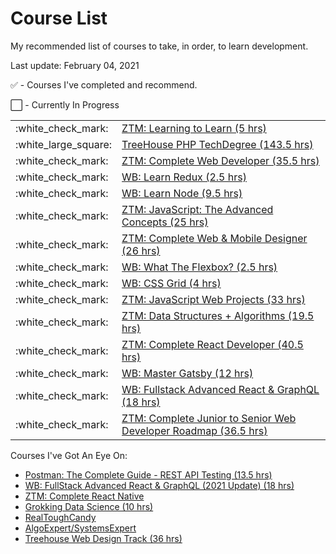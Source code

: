 # Course List

My recommended list of courses to take, in order, to learn development.

Last update: February 04, 2021

:white_check_mark: - Courses I've completed and recommend.

:white_large_square: - Currently In Progress

<table>
    <tr>
        <td>:white_check_mark:</td>
        <td><a href="https://academy.zerotomastery.io/p/learning-to-learn-efficient-learning-zero-to-mastery-blueprint">ZTM: Learning to Learn (5 hrs)</a></td>
    </tr>
    <tr>
        <td>:white_large_square:</td>
        <td><a href="https://teamtreehouse.com/techdegree/php-development">TreeHouse PHP TechDegree (143.5 hrs)</a></td>
    </tr>
    <tr>
        <td>:white_check_mark:</td>
        <td><a href="https://academy.zerotomastery.io/p/complete-web-developer-zero-to-mastery">ZTM: Complete Web Developer (35.5 hrs)</a></td>
    </tr>
    <tr>
        <td>:white_check_mark:</td>
        <td><a href="https://learnredux.com/">WB: Learn Redux (2.5 hrs)</a></td>
    </tr>
    <tr>
        <td>:white_check_mark:</td>
        <td><a href="https://learnnode.com/">WB: Learn Node (9.5 hrs)</a></td>
    </tr>
    <tr>
        <td>:white_check_mark:</td>
        <td><a href="https://academy.zerotomastery.io/p/advanced-javascript-concepts">ZTM: JavaScript: The Advanced Concepts (25 hrs)</a></td>
    </tr>
    <tr>
        <td>:white_check_mark:</td>
        <td><a href="https://academy.zerotomastery.io/p/complete-web-and-mobile-designer">ZTM: Complete Web & Mobile Designer (26 hrs)</a></td>
    </tr>   
    <tr>
        <td>:white_check_mark:</td>
        <td><a href="https://flexbox.io/">WB: What The Flexbox? (2.5 hrs)</a></td>
    </tr>
    <tr>
        <td>:white_check_mark:</td>
        <td><a href="https://cssgrid.io/">WB: CSS Grid (4 hrs)</a></td>
    </tr>
    <tr>
        <td>:white_check_mark:</td>
        <td><a href="https://academy.zerotomastery.io/p/javascript-projects">ZTM: JavaScript Web Projects (33 hrs)</a></td>
    </tr>
    <tr>
        <td>:white_check_mark:</td>
        <td><a href="https://academy.zerotomastery.io/p/master-the-coding-interview-data-structures-algorithms">ZTM: Data Structures + Algorithms (19.5 hrs)</a></td>
    </tr>
    <tr>
        <td>:white_check_mark:</td>
        <td><a href="https://academy.zerotomastery.io/p/complete-react-developer-redux-hooks-graphql-zero-to-mastery">ZTM: Complete React Developer (40.5 hrs)</a></td>
    </tr>
    <tr>
        <td>:white_check_mark:</td>
        <td><a href="https://mastergatsby.com/">WB: Master Gatsby (12 hrs)</a></td>
    </tr>
    <tr>
        <td>:white_check_mark:</td>
        <td><a href="https://advancedreact.com/">WB: Fullstack Advanced React & GraphQL (18 hrs)</a></td>
    </tr>
    <tr>
        <td>:white_check_mark:</td>
        <td><a href="https://academy.zerotomastery.io/p/the-complete-junior-to-senior-web-developer-roadmap">ZTM: Complete Junior to Senior Web Developer Roadmap (36.5 hrs)</a></td>
    </tr>
</table>

Courses I've Got An Eye On:

* [Postman: The Complete Guide - REST API Testing (13.5 hrs)](https://www.udemy.com/course/postman-the-complete-guide/)
* [WB: FullStack Advanced React & GraphQL (2021 Update) (18 hrs)](https://advancedreact.com/)
* [ZTM: Complete React Native](https://academy.zerotomastery.io/p/learn-react-native)
* [Grokking Data Science (10 hrs)](https://www.educative.io/courses/grokking-data-science)
* [RealToughCandy](https://realtoughcandy.io/)
* [AlgoExpert/SystemsExpert](https://www.algoexpert.io/)
* [Treehouse Web Design Track (36 hrs)](https://teamtreehouse.com/tracks/web-design)
